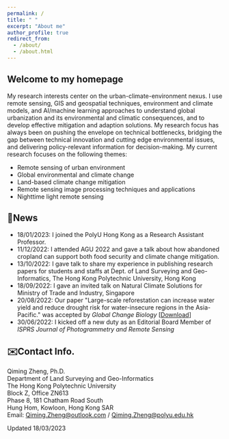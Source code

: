 ```yaml
---
permalink: /
title: " "
excerpt: "About me"
author_profile: true
redirect_from: 
  - /about/
  - /about.html
---
```


## Welcome to my homepage ##
My research interests center on the urban-climate-environment nexus. I use remote sensing, GIS and geospatial techniques, environment and climate models, and AI/machine learning approaches to understand global urbanization and its environmental and climatic consequences, and to develop effective mitigation and adaption solutions. My research focus has always been on pushing the envelope on technical bottlenecks, bridging the gap between technical innovation and cutting edge environmental issues, and delivering policy-relevant information for decision-making. My current research focuses on the following themes:
* Remote sensing of urban environment
* Global environmental and climate change
* Land-based climate change mitigation
* Remote sensing image processing techniques and applications
* Nighttime light remote sensing

## 📰News ##
* 18/01/2023: I joined the PolyU Hong Kong as a Research Assistant Professor.
* 11/12/2022: I attended AGU 2022 and gave a talk about how abandoned cropland can support both food security and climate change mitigation.
* 13/10/2022: I gave talk to share my experience in publishing research papers for students and staffs at Dept. of Land Surveying and Geo-Informatics, The Hong Kong Polytechnic University, Hong Kong
* 18/09/2022: I gave an invited talk on Natural Climate Solutions for Ministry of Trade and Industry, Singapore
* 20/08/2022: Our paper "Large-scale reforestation can increase water yield and reduce drought risk for water-insecure regions in the Asia-Pacific." was accepted by *Global Change Biology* [[Download](https://github.com/qmzheng09work/qmzheng09work.github.io/raw/master/_publications/GCB_Teo_2022.pdf)]
* 30/06/2022: I kicked off a new duty as an Editorial Board Member of *ISPRS Journal of Photogrammetry and Remote Sensing*

## ✉️Contact Info. ##
Qiming Zheng, Ph.D.   
Department of Land Surveying and Geo-Informatics   
The Hong Kong Polytechnic University   
Block Z, Office ZN613   
Phase 8, 181 Chatham Road South   
Hung Hom, Kowloon, Hong Kong SAR   
Email: Qiming.Zheng@outlook.com / Qiming.Zheng@polyu.edu.hk    

Updated 18/03/2023

<script type="text/javascript" src="//rf.revolvermaps.com/0/0/5.js?i=5aztwpa79ue&amp;m=6&amp;c=ff0000&amp;cr1=ffffff" async="async"></script>
